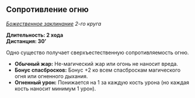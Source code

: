 
## Сопротивление огню

*[Божественное заклинание](../divine.md) 2-го круга*

**Длительность: 2 хода**  
**Дистанция: 30’**

Одно существо получает сверхъестественную сопротивляемость огню.

- **Обычный жар:** Не-магический жар или огонь не наносит вреда.
- **Бонус спасбросков:** Бонус +2 ко всем спасброскам магического огня или огненного дыхания.
- **Огненный урон:** Понижается на 1 за каждую кость урона (но каждая кость наносит минимум 1 урон).

